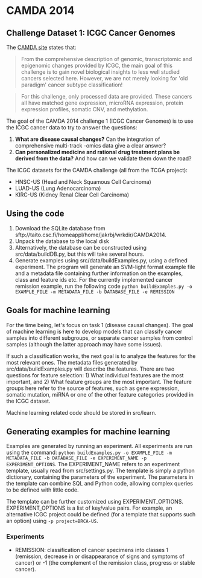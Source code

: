 CAMDA 2014
=========

Challenge Dataset 1: ICGC Cancer Genomes
----------------------------------------

The [CAMDA site](http://camda2014.bioinf.jku.at/doku.php/contest_dataset) states that:

>From the comprehensive description of genomic, transcriptomic and epigenomic changes provided by ICGC, the main goal of this challenge is to gain novel biological insights to less well studied cancers selected here. However, we are not merely looking for 'old paradigm' cancer subtype classification!

>For this challenge, only processed data are provided. These cancers all have matched gene expression, microRNA expression, protein expression profiles, somatic CNV, and methylation.


The goal of the CAMDA 2014 challenge 1 (ICGC Cancer Genomes) is to use the ICGC cancer data to try to answer the questions:

1. **What are disease causal changes?** Can the integration of comprehensive multi-track -omics data give a clear answer?
2. **Can personalized medicine and rational drug treatment plans be derived from the data?** And how can we validate them down the road?

The ICGC datasets for the CAMDA challenge (all from the TCGA project):

* HNSC-US (Head and Neck Squamous Cell Carcinoma)
* LUAD-US (Lung Adenocarcinoma)
* KIRC-US (Kidney Renal Clear Cell Carcinoma)

Using the code
----------------------------------------
1. Download the SQLite database from sftp://taito.csc.fi/homeappl/home/jakrbj/wrkdir/CAMDA2014. 
2. Unpack the database to the local disk
3. Alternatively, the database can be constructed using src/data/buildDB.py, but this will take several hours.
4. Generate examples using src/data/buildExamples.py, using a defined experiment. The program will generate an SVM-light format example file and a metadata file containing further information on the examples, class and feature ids etc. For the currently implemented cancer remission example, run the following code `python buildExamples.py -o EXAMPLE_FILE -m METADATA_FILE -b DATABASE_FILE -e REMISSION`

Goals for machine learning
----------------------------------------
For the time being, let's focus on task 1 (disease causal changes). The goal of machine learning is here to develop models that can classify cancer samples into different subgroups, or separate cancer samples from control samples (although the latter approach may have some issues). 

If such a classification works, the next goal is to analyze the features for the most relevant ones. The metadata files generated by src/data/buildExamples.py will describe the features. There are two questions for feature selection: 1) What individual features are the most important, and 2) What feature groups are the most important. The feature groups here refer to the source of features, such as gene expression, somatic mutation, miRNA or one of the other feature categories provided in the ICGC dataset.

Machine learning related code should be stored in src/learn.

Generating examples for machine learning
----------------------------------------
Examples are generated by running an experiment. All experiments are run using the command: `python buildExamples.py -o EXAMPLE_FILE -m METADATA_FILE -b DATABASE_FILE -e EXPERIMENT_NAME -p EXPERIMENT_OPTIONS`. The EXPERIMENT_NAME refers to an experiment template, usually read from src/settings.py. The template is simply a python dictionary, containing the parameters of the experiment. The parameters in the template can combine SQL and Python code, allowing complex queries to be defined with little code.

The template can be further customized using EXPERIMENT_OPTIONS. EXPERIMENT_OPTIONS is a list of key/value pairs. For example, an alternative ICGC project could be defined (for a template that supports such an option) using `-p project=BRCA-US`.

### Experiments
* REMISSION: classification of cancer specimens into classes 1 (remission, decrease in or disappearance of signs and symptoms of cancer) or -1 (the complement of the remission class, progress or stable cancer).
